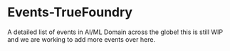 # Events-TrueFoundry
A detailed list of events in AI/ML Domain across the globe! this is still WIP and we are working to add more events over here.
